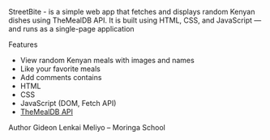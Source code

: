 StreetBite -
 is a simple web app that fetches and displays random Kenyan dishes using TheMealDB API. It is built using HTML, CSS, and JavaScript — and runs as a single-page application

Features
- View random Kenyan meals with images and names
- Like your favorite meals 
- Add comments 
contains
- HTML
- CSS
- JavaScript (DOM, Fetch API)
- [TheMealDB API](https://www.themealdb.com/api/json/v1/1/filter.php?a=Kenyan)

Author
Gideon Lenkai Meliyo – Moringa School
